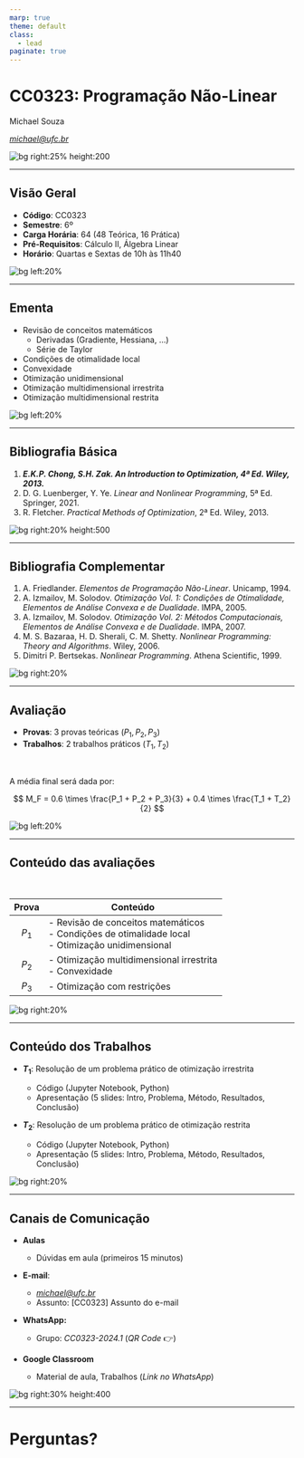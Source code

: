 ```yaml
---
marp: true
theme: default
class: 
  - lead
paginate: true
---
```


<style>
  /* Adjusted custom class for centering tables */
  .table-center table {
    margin-left: auto;
    margin-right: auto;
    display: block;
  }
</style>

# CC0323: Programação Não-Linear
Michael Souza

*michael@ufc.br*

![bg right:25% height:200](figures/ufc_logo.png)

---
## Visão Geral

- **Código**: CC0323
- **Semestre**: 6º
- **Carga Horária**: 64 (48 Teórica, 16 Prática)
- **Pré-Requisitos**: Cálculo II, Álgebra Linear
- **Horário**: Quartas e Sextas de 10h às 11h40

![bg left:20%](figures/rural_landscape.webp)

---

## Ementa

- Revisão de conceitos matemáticos
    - Derivadas (Gradiente, Hessiana, ...)
    - Série de Taylor
- Condições de otimalidade local
- Convexidade
- Otimização unidimensional
- Otimização multidimensional irrestrita
- Otimização multidimensional restrita

![bg left:20%](figures/target.webp)

---

## Bibliografia Básica

1. ***E.K.P. Chong, S.H. Zak. *An Introduction to Optimization*, 4ª Ed. Wiley, 2013.***
2. D. G. Luenberger, Y. Ye. *Linear and Nonlinear Programming*, 5ª Ed. Springer, 2021.
3. R. Fletcher. *Practical Methods of Optimization*, 2ª Ed. Wiley, 2013.

![bg right:20% height:500](figures/books_basic.png)

---

## Bibliografia Complementar

1. A. Friedlander. *Elementos de Programação Não-Linear*. Unicamp, 1994.
2. A. Izmailov, M. Solodov. *Otimização Vol. 1: Condições de Otimalidade, Elementos de Análise Convexa e de Dualidade*. IMPA, 2005.
3. A. Izmailov, M. Solodov. *Otimização Vol. 2: Métodos Computacionais, Elementos de Análise Convexa e de Dualidade*. IMPA, 2007.
4. M. S. Bazaraa, H. D. Sherali, C. M. Shetty. *Nonlinear Programming: Theory and Algorithms*. Wiley, 2006.
5. Dimitri P. Bertsekas. *Nonlinear Programming*. Athena Scientific, 1999.

![bg right:20%](figures/books_pile.webp)

---

## Avaliação

- **Provas**: 3 provas teóricas ($P_1, P_2, P_3$)
- **Trabalhos**: 2 trabalhos práticos ($T_1, T_2$)

<br>

A média final será dada por:
<br>

$$ M_F = 0.6 \times \frac{P_1 + P_2 + P_3}{3} + 0.4 \times \frac{T_1 + T_2}{2} $$

![bg left:20%](figures/exam.jpg)

---

<!-- _class: lead -->
## Conteúdo das avaliações
<br>
<div style="margin-left: auto; margin-right: auto;">

| Prova | Conteúdo |
|:-----:|----------|
| $P_1$ | - Revisão de conceitos matemáticos<br>- Condições de otimalidade local<br>- Otimização unidimensional |
| $P_2$ | - Otimização multidimensional irrestrita<br>- Convexidade |
| $P_3$ | - Otimização com restrições |
</div>

![bg right:20%](figures/exam_content.jpg)

---

## Conteúdo dos Trabalhos

- **$T_1$**: Resolução de um problema prático de otimização irrestrita
    - Código (Jupyter Notebook, Python)
    - Apresentação (5 slides: Intro, Problema, Método, Resultados, Conclusão)
    
- **$T_2$**: Resolução de um problema prático de otimização restrita
    - Código (Jupyter Notebook, Python)
    - Apresentação (5 slides: Intro, Problema, Método, Resultados, Conclusão)


![bg right:20%](figures/exam_content.jpg)

--- 

## Canais de Comunicação

- **Aulas**
    - Dúvidas em aula (primeiros 15 minutos)    

- **E-mail**: 
    - *michael@ufc.br*
    - Assunto: [CC0323] Assunto do e-mail    

- **WhatsApp:** 
  - Grupo: *CC0323-2024.1* (*QR Code* :point_right:)
  
- **Google Classroom**
    - Material de aula, Trabalhos (*Link no WhatsApp*)
    
![bg right:30% height:400](figures/qrcode_whatsapp.png)

---

<style scoped>
  section {
    background-color: orange;
  }
</style>

# Perguntas?

